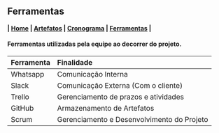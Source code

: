 ## Ferramentas

**| [Home](https://github.com/jussararodrigues/4-periodo/blob/master/README.md) | 
[Artefatos](https://github.com/jussararodrigues/4-periodo/blob/master/pages/Artefatos.md) | 
[Cronograma](https://github.com/jussararodrigues/4-periodo/blob/master/pages/Cronograma.md) |
[Ferramentas](https://github.com/jussararodrigues/4-periodo/blob/master/pages/Ferramentas.md) |**

#### Ferramentas utilizadas pela equipe ao decorrer do projeto.

| Ferramenta | Finalidade                                 |
|:-----------|:-------------------------------------------|
| Whatsapp   | Comunicação Interna                        |
| Slack      | Comunicação Externa (Com o cliente)        |
| Trello     | Gerenciamento de prazos e atividades       |
| GitHub     | Armazenamento de Artefatos                 |
| Scrum      | Gerenciamento e Desenvolvimento do Projeto |
